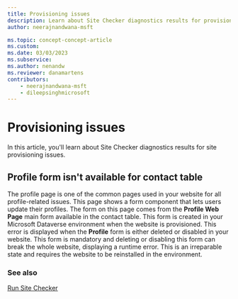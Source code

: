 ```yaml
---
title: Provisioning issues
description: Learn about Site Checker diagnostics results for provisioning issues.
author: neerajnandwana-msft

ms.topic: concept-concept-article
ms.custom: 
ms.date: 03/03/2023
ms.subservice: 
ms.author: nenandw
ms.reviewer: danamartens
contributors:
    - neerajnandwana-msft
    - dileepsinghmicrosoft
---
```


# Provisioning issues

In this article, you'll learn about Site Checker diagnostics results for site provisioning issues.

## Profile form isn't available for contact table

The profile page is one of the common pages used in your website for all profile-related issues. This page shows a form component that lets users update their profiles. The form on this page comes from the **Profile Web Page** main form available in the contact table. This form is created in your Microsoft Dataverse environment when the website is provisioned. This error is displayed when the **Profile** form is either deleted or disabled in your website. This form is mandatory and deleting or disabling this form can break the whole website, displaying a runtime error. This is an irreparable state and requires the website to be reinstalled in the environment.

### See also

[Run Site Checker](site-checker.md)


